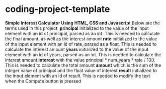# coding-project-template

**Simple Interest Calculator Using HTML, CSS and Javascrip**t
Below are the terms used in this project:
 **principal** initialized to the value of the input element with an id of principal, parsed as an int. This is needed to calculate the final amount, as well as the interest amount
    **rate** initialized to the value of the input element with an id of rate, parsed as a float. This is needed to calculate the interest amount
    **years** initialized to the value of the input element with an id of years, parsed as an int. This is needed to calculate the interest amount
    **interest** with the value principal * num_years * rate / 100. This is needed to calculate the total amount
    **amount** which is the sum of the integer value of principal and the float value of interest
    **result** initialized to the input element with an id of result. This is needed to modify the text when the Compute button is pressed
